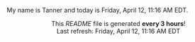 My name is Tanner and today is Friday, April 12, 11:16 AM EDT.

<p align="center">This <i>README</i> file is generated <b>every 3 hours</b>!</br>Last refresh: Friday, April 12, 11:16 AM EDT<br /></p>
